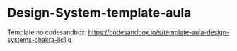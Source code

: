 # Design-System-template-aula

Template no codesandbox:
https://codesandbox.io/s/template-aula-design-systems-chakra-ljc1jg
